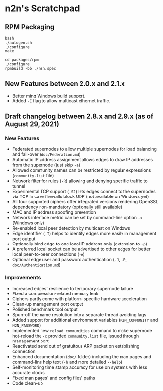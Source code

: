 # n2n's Scratchpad

## RPM Packaging

```
bash
./autogen.sh
./configure
make

cd packages/rpm
./configure
rpmbuild -bb ./n2n.spec
```

## New Features between 2.0.x and 2.1.x

- Better ming Windows build support.
- Added `-E` flag to allow multicast ethernet traffic.

## Draft changelog between 2.8.x and 2.9.x (as of August 29, 2021)

### New Features

- Federated supernodes to allow multiple supernodes for load balancing and fail-over (`doc/Federation.md`)
- Automatic IP address assignment allows edges to draw IP addresses from the supernode (just skip `-a`)
- Allowed community names can be restricted by regular expressions (`community.list` file)
- Network filter for rules (`-R`) allowing and denying specific traffic to tunnel
- Experimental TCP support (`-S2`) lets edges connect to the supernodes via TCP in case firewalls block UDP (not available on Windows yet)
- All four supported ciphers offer integrated versions rendering OpenSSL dependency non-mandatory (optionally still available)
- MAC and IP address spoofing prevention
- Network interface metric can be set by command-line option `-x` (Windows only)
- Re-enabled local peer detection by multicast on Windows
- Edge identifier (`-I`) helps to identify edges more easily in management port output
- Optionally bind edge to one local IP address only (extension to `-p`)
- A preferred local socket can be advertised to other edges for better local peer-to-peer connections (`-e`)
- Optional edge user and password authentication (`-J`, `-P`, `doc/Authentication.md`)


### Improvements

- Increased edges' resilience to temporary supernode failure
- Fixed a compression-related memory leak
- Ciphers partly come with platform-specific hardware acceleration
- Clean-up management port output
- Polished benchmark tool output
- Spun-off the name resolution into a separate thread avoiding lags
- Added support for additional environment variables (`N2N_COMMUNITY` and `N2N_PASSWORD`)
- Implemented new `reload_communities` command to make supernode hot-reload the `-c` provided `community.list` file, issued through management port
- Reactivated send out of gratuitous ARP packet on establishing connection
- Enhanced documentation (`doc/` folder) including the man pages and command-line help text (`-h` and more detailed `--help`)
- Self-monitoring time stamp accuracy for use on systems with less accurate clocks
- Fixed man pages' and config files' paths
- Code clean-up




